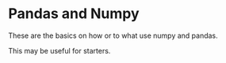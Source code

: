 # Pandas and Numpy

These are the basics on how or to what use numpy and pandas.

This may be useful for starters.